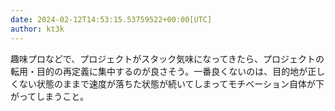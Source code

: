 ```yaml
---
date: 2024-02-12T14:53:15.53759522+00:00[UTC]
author: kt3k
---
```

趣味プロなどで、プロジェクトがスタック気味になってきたら、プロジェクトの転用・目的の再定義に集中するのが良さそう。一番良くないのは、目的地が正しくない状態のままで速度が落ちた状態が続いてしまってモチベーション自体が下がってしまうこと。
